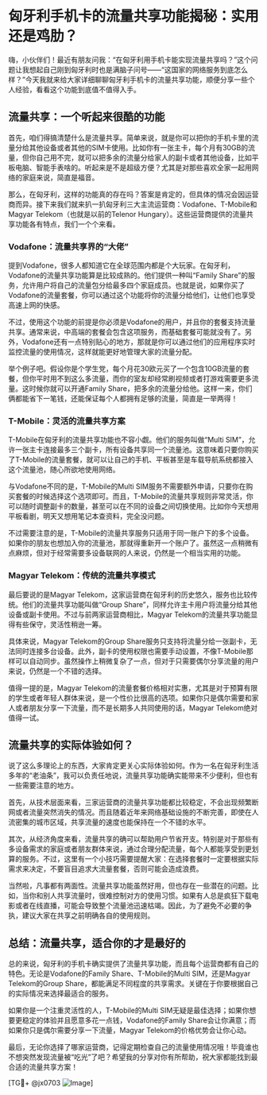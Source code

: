 # 匈牙利手机卡的流量共享功能揭秘：实用还是鸡肋？

嗨，小伙伴们！最近有朋友问我：“在匈牙利用手机卡能实现流量共享吗？”这个问题让我想起自己刚到匈牙利时也是满脑子问号——“这国家的网络服务到底怎么样？”今天我就来给大家详细聊聊匈牙利手机卡的流量共享功能，顺便分享一些个人经验，看看这个功能到底值不值得入手。

## 流量共享：一个听起来很酷的功能

首先，咱们得搞清楚什么是流量共享。简单来说，就是你可以把你的手机卡里的流量分给其他设备或者其他的SIM卡使用。比如你有一张主卡，每个月有30GB的流量，但你自己用不完，就可以把多余的流量分给家人的副卡或者其他设备，比如平板电脑、智能手表啥的。听起来是不是超级方便？尤其是对那些喜欢全家一起用网络的家庭来说，简直是福音。

那么，在匈牙利，这样的功能真的存在吗？答案是肯定的，但具体的情况会因运营商而异。接下来我们就来扒一扒匈牙利三大主流运营商：Vodafone、T-Mobile和Magyar Telekom（也就是以前的Telenor Hungary）。这些运营商提供的流量共享功能各有特点，我们一个个来看。

### Vodafone：流量共享界的“大佬”

提到Vodafone，很多人都知道它在全球范围内都是个大玩家。在匈牙利，Vodafone的流量共享功能算是比较成熟的。他们提供一种叫“Family Share”的服务，允许用户将自己的流量包分给最多四个家庭成员。也就是说，如果你买了Vodafone的流量套餐，你可以通过这个功能将你的流量分给他们，让他们也享受高速上网的快感。

不过，使用这个功能的前提是你必须是Vodafone的用户，并且你的套餐支持流量共享。通常来说，中高端的套餐会包含这项服务，而基础套餐可能就没有了。另外，Vodafone还有一点特别贴心的地方，那就是你可以通过他们的应用程序实时监控流量的使用情况，这样就能更好地管理大家的流量分配。

举个例子吧。假设你是个学生党，每个月花30欧元买了一个包含10GB流量的套餐，但你平时用不到这么多流量，而你的室友却经常刷视频或者打游戏需要更多流量。这时候你就可以开通Family Share，把多余的流量分给他。这样一来，你们俩都能省下一笔钱，还能保证每个人都拥有足够的流量，简直是一举两得！

### T-Mobile：灵活的流量共享方案

T-Mobile在匈牙利的流量共享功能也不容小觑。他们的服务叫做“Multi SIM”，允许一张主卡连接最多三个副卡，所有设备共享同一个流量池。这意味着只要你购买了T-Mobile的流量套餐，就可以让自己的手机、平板甚至是车载导航系统都接入这个流量池，随心所欲地使用网络。

与Vodafone不同的是，T-Mobile的Multi SIM服务不需要额外申请，只要你在购买套餐的时候选择这个选项即可。而且，T-Mobile的流量共享规则非常灵活，你可以随时调整副卡的数量，甚至可以在不同的设备之间切换使用。比如你今天想用平板看剧，明天又想用笔记本查资料，完全没问题。

不过需要注意的是，T-Mobile的流量共享服务只适用于同一账户下的多个设备。如果你的朋友也想加入你的流量池，那就得重新开一个账户了。虽然这一点稍微有点麻烦，但对于经常需要多设备联网的人来说，仍然是一个相当实用的功能。

### Magyar Telekom：传统的流量共享模式

最后要说的是Magyar Telekom，这家运营商在匈牙利的历史悠久，服务也比较传统。他们的流量共享功能叫做“Group Share”，同样允许主卡用户将流量分给其他设备或副卡使用。不过与前两家运营商相比，Magyar Telekom的流量共享功能显得有些保守，灵活性稍逊一筹。

具体来说，Magyar Telekom的Group Share服务只支持将流量分给一张副卡，无法同时连接多台设备。此外，副卡的使用权限也需要手动设置，不像T-Mobile那样可以自动同步。虽然操作上稍微复杂了一点，但对于只需要偶尔分享流量的用户来说，仍然是一个不错的选择。

值得一提的是，Magyar Telekom的流量套餐价格相对实惠，尤其是对于预算有限的学生或者年轻人群体来说，是一个性价比很高的选项。如果你只是偶尔需要和家人或者朋友分享一下流量，而不是长期多人共同使用的话，Magyar Telekom绝对值得一试。

## 流量共享的实际体验如何？

说了这么多理论上的东西，大家肯定更关心实际体验如何。作为一名在匈牙利生活多年的“老油条”，我可以负责任地说，流量共享功能确实能带来不少便利，但也有一些需要注意的地方。

首先，从技术层面来看，三家运营商的流量共享功能都比较稳定，不会出现频繁断网或者流量突然消失的情况。而且随着近年来网络基础设施的不断完善，即使在人流密集的城市区域，共享流量的速度也能保持在一个不错的水平。

其次，从经济角度来看，流量共享的确可以帮助用户节省开支。特别是对于那些有多设备需求的家庭或者朋友群体来说，通过合理分配流量，每个人都能享受到更划算的服务。不过，这里有一个小技巧需要提醒大家：在选择套餐时一定要根据实际需求来决定，不要盲目追求大流量套餐，否则可能会造成浪费。

当然啦，凡事都有两面性。流量共享功能虽然好用，但也存在一些潜在的问题。比如，当你和别人共享流量时，很难控制对方的使用习惯。如果有人总是疯狂下载电影或者在线直播，可能会导致整个流量池迅速枯竭。因此，为了避免不必要的争执，建议大家在共享之前明确各自的使用规则。

## 总结：流量共享，适合你的才是最好的

总的来说，匈牙利的手机卡确实提供了流量共享功能，而且每个运营商都有自己的特色。无论是Vodafone的Family Share、T-Mobile的Multi SIM，还是Magyar Telekom的Group Share，都能满足不同程度的共享需求。关键在于你要根据自己的实际情况来选择最适合的服务。

如果你是一个注重灵活性的人，T-Mobile的Multi SIM无疑是最佳选择；如果你想要更稳定的体验并且愿意多花一点钱，Vodafone的Family Share会让你满意；而如果你只是偶尔需要分享一下流量，Magyar Telekom的价格优势会让你心动。

最后，无论你选择了哪家运营商，记得定期检查自己的流量使用情况哦！毕竟谁也不想突然发现流量被“吃光”了吧？希望我的分享对你有所帮助，祝大家都能找到最合适的流量共享方案！

[TG💪+ @jx0703 ![Image](https://github.com/user-attachments/assets/dbca1d08-cadb-493c-b0ec-ad6f7a83f270)]